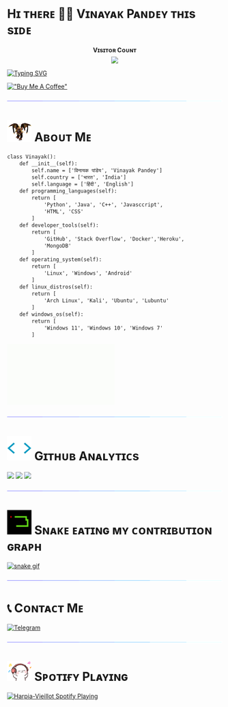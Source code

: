 

<h1> Hɪ ᴛʜᴇʀᴇ 👋🏻 Vɪɴᴀʏᴀᴋ Pᴀɴᴅᴇʏ ᴛʜɪs sɪᴅᴇ </h1>
<p align="center">
    <b>Vɪsɪᴛᴏʀ Cᴏᴜɴᴛ</b><br>
    <img align="middle" src="https://profile-counter.glitch.me/Harpia-Vieillot/count.svg" />
</p>

[![Typing SVG](https://readme-typing-svg.herokuapp.com?font=Architects+Daughter&color=%231AF73D&size=27&width=500&lines=Hey!+It's+Vinayak+Pandey!;I'm+a+learning+developer...;I+love+to+code%2C+work+on+cool+projects;and+take+on+challenges...;Thanks+for+visiting+%E2%9D%A4%EF%B8%8F)](https://github.com/Harpia-Vieillot)

[!["Buy Me A Coffee"](https://www.buymeacoffee.com/assets/img/custom_images/orange_img.png)](https://www.buymeacoffee.com/VinayakPandey)

[<img src="https://github.com/Harpia-Vieillot/Harpia-Vieillot/blob/main/resources/hr.gif"/>](https://github.com/Harpia-Vieillot)

<h1> <img src="https://github.com/Harpia-Vieillot/Harpia-Vieillot/blob/main/resources/dragon.webp" width="57px"> Aʙᴏᴜᴛ Mᴇ </h1>

```
class Vinayak():
    def __init__(self):
        self.name = ['विनायक पांडेय', 'Vinayak Pandey']
        self.country = ['भारत', 'India']
        self.language = ['हिंदी', 'English']
    def programming_languages(self):
        return [
            'Python', 'Java', 'C++', 'Javasccript',
            'HTML', 'CSS'
        ]
    def developer_tools(self):
        return [
            'GitHub', 'Stack Overflow', 'Docker','Heroku',
            'MongoDB'
        ]
    def operating_system(self):
        return [
            'Linux', 'Windows', 'Android'
        ]
    def linux_distros(self):
        return [
            'Arch Linux', 'Kali', 'Ubuntu', 'Lubuntu'
        ]
    def windows_os(self):
        return [
            'Windows 11', 'Windows 10', 'Windows 7'
        ]
 ```
 [<img src="https://github.com/Harpia-Vieillot/Harpia-Vieillot/blob/main/resources/githubsignature.gif" width="50%">](https://github.com/Harpia-Vieillot)
 
 [<img src="https://github.com/Harpia-Vieillot/Harpia-Vieillot/blob/main/resources/hr.gif"/>](https://github.com/Harpia-Vieillot)

<h1> <img src = "https://github.com/Harpia-Vieillot/Harpia-Vieillot/blob/main/resources/analytics.webp" width="57px"> Gɪᴛʜᴜʙ Aɴᴀʟʏᴛɪᴄs </h1>

[<img src="https://github-readme-stats.vercel.app/api?username=Harpia-Vieillot&count_private=true&show_icons=true&theme=chartreuse-dark&hide_border=true&bg_color=000000" width="49%">](https://github.com/Harpia-Vieillot) [<img src="https://github-readme-streak-stats.herokuapp.com/?user=Harpia-Vieillot&theme=chartreuse-dark&hide_border=True&bg_color=000000" width="49%">](https://github.com/Harpia-Vieillot)
[<img src="https://activity-graph.herokuapp.com/graph?username=Harpia-Vieillot&theme=chartreuse-dark&bg_color=20232a&hide_border=true" width="100%">](https://github.com/Harpia-Vieillot)

[<img src="https://github.com/Harpia-Vieillot/Harpia-Vieillot/blob/main/resources/hr.gif"/>](https://github.com/Harpia-Vieillot)

<h1> <img src = "https://github.com/Harpia-Vieillot/Harpia-Vieillot/blob/main/resources/snake.gif" width = 57px> Sɴᴀᴋᴇ ᴇᴀᴛɪɴɢ ᴍʏ ᴄᴏɴᴛʀɪʙᴜᴛɪᴏɴ ɢʀᴀᴘʜ </h1>

[![snake gif](https://github.com/Harpia-Vieillot/Harpia-Vieillot/blob/output/github-contribution-grid-snake.svg)](https://github.com/Harpia-Vieillot)

[<img src="https://github.com/Harpia-Vieillot/Harpia-Vieillot/blob/main/resources/hr.gif"/>](https://github.com/Harpia-Vieillot)

<h1> 📞 Cᴏɴᴛᴀᴄᴛ Mᴇ </h1>

   [![Telegram](https://img.shields.io/badge/Telegram-2CA5E0?style=for-the-badge&logo=telegram&logoColor=white)](https://t.me/Harpia_Vieillot)

[<img src="https://github.com/Harpia-Vieillot/Harpia-Vieillot/blob/main/resources/hr.gif"/>](https://github.com/Harpia-Vieillot)

<h1> <img src="https://github.com/Harpia-Vieillot/Harpia-Vieillot/blob/main/resources/songs.gif" width="57px"> Sᴘᴏᴛɪғʏ Pʟᴀʏɪɴɢ </h1>

[<img src="https://novatorem.visualbean.vercel.app/api/spotify" alt="Harpia-Vieillot Spotify Playing" width="50%" />](https://open.spotify.com/user/l5bdgkqogezl2m2xxbx66vpxn)
